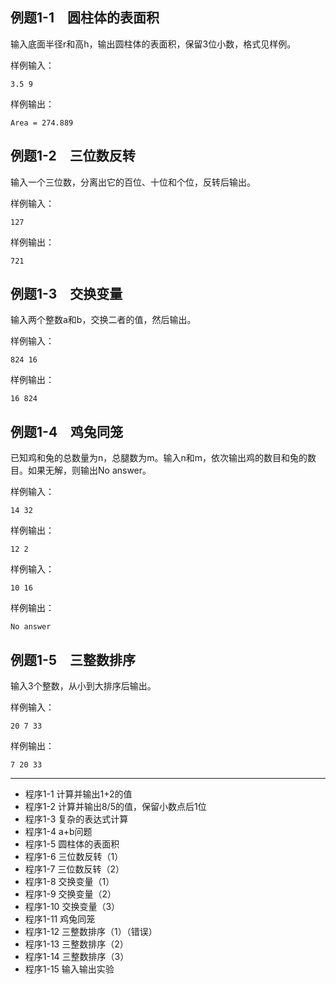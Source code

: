 ## 例题1-1　圆柱体的表面积
输入底面半径r和高h，输出圆柱体的表面积，保留3位小数，格式见样例。

样例输入：
```
3.5 9
```
样例输出：
```
Area = 274.889
```

## 例题1-2　三位数反转
输入一个三位数，分离出它的百位、十位和个位，反转后输出。

样例输入：
```
127
```
样例输出：
```
721
```

## 例题1-3　交换变量

输入两个整数a和b，交换二者的值，然后输出。

样例输入：
```
824 16
```
样例输出：
```
16 824
```

## 例题1-4　鸡兔同笼
已知鸡和兔的总数量为n，总腿数为m。输入n和m，依次输出鸡的数目和兔的数目。如果无解，则输出No answer。

样例输入：
```
14 32
```
样例输出：
```
12 2
```
样例输入：
```
10 16
```
样例输出：
```
No answer
```

## 例题1-5　三整数排序

输入3个整数，从小到大排序后输出。

样例输入：
```
20 7 33
```
样例输出：
```
7 20 33
```
---

* 程序1-1 计算并输出1+2的值
* 程序1-2 计算并输出8/5的值，保留小数点后1位
* 程序1-3 复杂的表达式计算
* 程序1-4 a+b问题
* 程序1-5 圆柱体的表面积
* 程序1-6 三位数反转（1）
* 程序1-7 三位数反转（2）
* 程序1-8 交换变量（1）
* 程序1-9 交换变量（2）
* 程序1-10 交换变量（3）
* 程序1-11 鸡兔同笼
* 程序1-12 三整数排序（1）（错误）
* 程序1-13 三整数排序（2）
* 程序1-14 三整数排序（3）
* 程序1-15 输入输出实验
